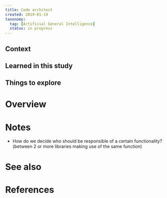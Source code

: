 ```yaml
---
title: Code architect
created: 2019-01-19
taxonomy:
  tag: [Artificial General Intelligence]
  status: in progress
---
```


## Context

## Learned in this study

## Things to explore

# Overview

# Notes
* How do we decide who should be responsible of a certain functionality? (between 2 or more libraries making use of the same function)

# See also

# References
